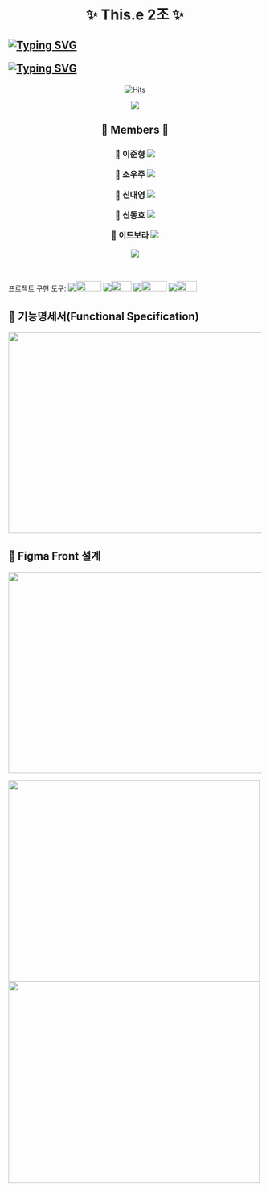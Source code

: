 <h1 align="center">
  ✨ This.e 2조 ✨
</h1>

<h2>
  
[![Typing SVG](https://readme-typing-svg.demolab.com?font=&weight=600&size=25&pause=1000&color=0072F7&background=FFFFFF00&random=false&width=435&lines=This+is+InnerJoinUs+Community)](https://git.io/typing-svg)

[![Typing SVG](https://readme-typing-svg.demolab.com?font=&weight=600&size=25&pause=1000&color=F78D00&background=FFFFFF00&random=false&width=435&lines=Front+Project)](https://git.io/typing-svg)

</h2>

<div align="center">
  
[![Hits](https://hits.seeyoufarm.com/api/count/incr/badge.svg?url=https%3A%2F%2Fgithub.com%2Fbeyond-sw-camp%2Fbe04-3rd-ThisDotE-InnerJoin-Us.git&count_bg=%23FF9400&title_bg=%230076FF&icon=keybase.svg&icon_color=%23FFFFFF&title=hits&edge_flat=false)](https://hits.seeyoufarm.com)

<div align=center>
<img src="https://github.com/beyond-sw-camp/be04-3rd-ThisDotE-InnerJoin-Us/assets/149561287/cdae846d-d161-44b3-b968-60052aa5098f">
</div>

</div>

<h2 align="center">👾 Members 👾</h2>

<h3 align="center">
	
🤡 **이준형** 
[<img src="https://img.shields.io/badge/Github-Link-181717?logo=Github">](https://github.com/jhlee6515)

🐳 **소우주**
[<img src="https://img.shields.io/badge/Github-Link-181717?logo=Github">](https://github.com/helloItsUniverse)

🦧 **신대영**
[<img src="https://img.shields.io/badge/Github-Link-181717?logo=Github">](https://github.com/DYShin1)

🦈 **신동호**
[<img src="https://img.shields.io/badge/Github-Link-181717?logo=Github">](https://github.com/letsplaycoding)

🐣 **이드보라**
[<img src="https://img.shields.io/badge/Github-Link-181717?logo=Github">](https://github.com/Bodrami)

<img src="https://github.com/ThisDotE/communityForDevelopers/assets/101622086/fb7f77e5-8922-41dd-9b81-247e7efddde5">

</h3>

<br/>

프로젝트 구현 도구: <img src ="https://img.shields.io/badge/HTML-&logo=HTML"/><img src="https://img.shields.io/badge/version.5-515151?style=for-the-badge" width="50" height="20"/> <img src="https://img.shields.io/badge/Vuejs-&logo=Vuejs"><img src="https://img.shields.io/badge/version.3-515151?style=for-the-badge" width="40" height="20"/> <img src ="https://img.shields.io/badge/MariaDB-&logo=MariaDB"/><img src="https://img.shields.io/badge/10.3.38-515151?style=for-the-badge" width="50" height="20"/> <img src="https://img.shields.io/badge/Java-&logo=openjdk"><img src="https://img.shields.io/badge/17.0.3-515151?style=for-the-badge" width="40" height="20"/>

## 📍  기능명세서(Functional Specification)

<img src="https://github.com/beyond-sw-camp/be04-1st-EarlyFar-FaaarCar/assets/101622086/afc0359c-2472-484c-8275-ca04184df25d" width="800" height="400"/>



## 📍 Figma Front 설계

<img src="https://github.com/beyond-sw-camp/be04-1st-EarlyFar-FaaarCar/assets/101622086/1debde59-7947-48ad-8737-367894b525d8" width="800" height="400"/>

<img src="https://github.com/beyond-sw-camp/be04-1st-EarlyFar-FaaarCar/assets/101622086/f9e48391-56a4-4804-b0ce-0127de1219c4" width="500" height="400"/><img src="https://github.com/beyond-sw-camp/be04-1st-EarlyFar-FaaarCar/assets/101622086/0a3a1f7c-55eb-4624-b44c-3f789672c20e" width="500" height="400"/>

